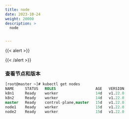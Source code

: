 ```yaml
---
title: node
date: 2023-10-24
weight: 20000
description: >
  node


---
```


{{< alert >}}



{{< /alert >}}
















### 查看节点和版本

```sql
[root@master ~]# kubectl get nodes
NAME     STATUS   ROLES                  AGE   VERSION
k8n1     Ready    worker                 14d   v1.22.0
k8n2     Ready    worker                 14d   v1.22.0
master   Ready    control-plane,master   15d   v1.22.0
node1    Ready    worker                 15d   v1.22.0
node2    Ready    worker                 15d   v1.22.0
```















